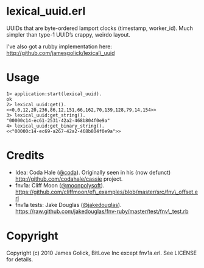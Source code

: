 lexical\_uuid.erl
=================

UUIDs that are byte-ordered lamport clocks (timestamp, worker\_id). Much simpler than type-1 UUID’s crappy, weirdo layout.

I've also got a rubby implementation here: http://github.com/jamesgolick/lexical\_uuid

# Usage

    1> application:start(lexical_uuid).
    ok
    2> lexical_uuid:get().
    <<0,0,12,20,236,86,12,151,66,162,70,139,128,79,14,154>>
    3> lexical_uuid:get_string().
    "00000c14-ec61-2531-42a2-468b804f0e9a"
    4> lexical_uuid:get_binary_string().
    <<"00000c14-ec69-a267-42a2-468b804f0e9a">>

# Credits

  * Idea: Coda Hale ([@coda](http://twitter.com/coda)). Originally seen in his (now defunct) http://github.com/codahale/cassie project.
  * fnv1a: Cliff Moon ([@moonpolysoft](http://twitter.com/moonpolysoft)). https://github.com/cliffmoon/ef\_examples/blob/master/src/fnv\_offset.erl
  * fnv1a tests: Jake Douglas ([@jakedouglas](http://twitter.com/jakedouglas)). https://raw.github.com/jakedouglas/fnv-ruby/master/test/fnv\_test.rb

# Copyright
  
Copyright (c) 2010 James Golick, BitLove Inc except fnv1a.erl. See LICENSE for details.
